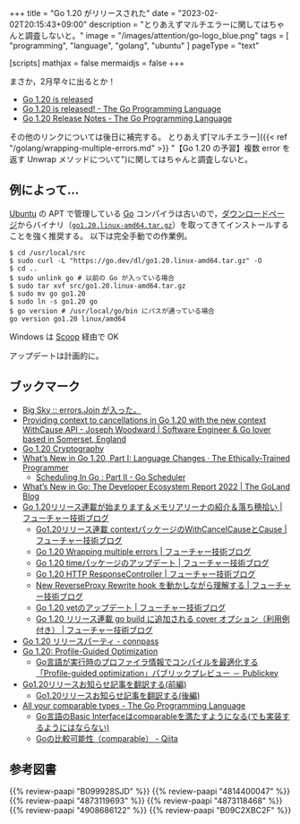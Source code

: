 +++
title = "Go 1.20 がリリースされた"
date =  "2023-02-02T20:15:43+09:00"
description = "とりあえずマルチエラーに関してはちゃんと調査しないと。"
image = "/images/attention/go-logo_blue.png"
tags  = [ "programming", "language", "golang", "ubuntu" ]
pageType = "text"

[scripts]
  mathjax = false
  mermaidjs = false
+++

まさか，2月早々に出るとか！

- [Go 1.20 is released](https://groups.google.com/g/golang-announce/c/QMK8IQALDvA)
- [Go 1.20 is released! - The Go Programming Language](https://go.dev/blog/go1.20)
- [Go 1.20 Release Notes - The Go Programming Language](https://go.dev/doc/go1.20)

その他のリンクについては後日に補完する。
とりあえず[マルチエラー]({{< ref "/golang/wrapping-multiple-errors.md" >}} "【Go 1.20 の予習】複数 error を返す Unwrap メソッドについて")に関してはちゃんと調査しないと。

## 例によって...

[Ubuntu] の APT で管理している [Go] コンパイラは古いので，[ダウンロードページ](https://go.dev/dl/ "Downloads - go.dev")からバイナリ（[`go1.20.linux-amd64.tar.gz`](https://go.dev/dl/go1.20.linux-amd64.tar.gz)）を取ってきてインストールすることを強く推奨する。
以下は完全手動での作業例。

```text
$ cd /usr/local/src
$ sudo curl -L "https://go.dev/dl/go1.20.linux-amd64.tar.gz" -O
$ cd ..
$ sudo unlink go # 以前の Go が入っている場合
$ sudo tar xvf src/go1.20.linux-amd64.tar.gz
$ sudo mv go go1.20
$ sudo ln -s go1.20 go
$ go version # /usr/local/go/bin にパスが通っている場合
go version go1.20 linux/amd64
```

Windows は [Scoop] 経由で OK

アップデートは計画的に。

## ブックマーク

- [Big Sky :: errors.Join が入った。](https://mattn.kaoriya.net/software/lang/go/20221001015441.htm)
- [Providing context to cancellations in Go 1.20 with the new context WithCause API - Joseph Woodward | Software Engineer & Go lover based in Somerset, England](https://josephwoodward.co.uk/2023/01/context-cancellation-cause-with-cancel-cause)
- [Go 1.20 Cryptography](https://words.filippo.io/dispatches/go-1-20-cryptography/)
- [What’s New in Go 1.20, Part I: Language Changes · The Ethically-Trained Programmer](https://blog.carlmjohnson.net/post/2023/golang-120-language-changes/)
  - [Scheduling In Go : Part II - Go Scheduler](https://www.ardanlabs.com/blog/2018/08/scheduling-in-go-part2.html)
- [What’s New in Go: The Developer Ecosystem Report 2022 | The GoLand Blog](https://blog.jetbrains.com/go/2023/01/17/what-s-new-in-go-the-developer-ecosystem-report-2022/)
- [Go 1.20リリース連載が始まります＆メモリアリーナの紹介＆落ち穂拾い | フューチャー技術ブログ](https://future-architect.github.io/articles/20230123a/)
  - [Go1.20リリース連載 contextパッケージのWithCancelCauseとCause | フューチャー技術ブログ](https://future-architect.github.io/articles/20230125a/)
  - [Go 1.20 Wrapping multiple errors | フューチャー技術ブログ](https://future-architect.github.io/articles/20230126a/)
  - [Go 1.20 timeパッケージのアップデート | フューチャー技術ブログ](https://future-architect.github.io/articles/20230127a/)
  - [Go 1.20 HTTP ResponseController | フューチャー技術ブログ](https://future-architect.github.io/articles/20230128a/)
  - [New ReverseProxy Rewrite hook を動かしながら理解する | フューチャー技術ブログ](https://future-architect.github.io/articles/20230131a/)
  - [Go 1.20 vetのアップデート | フューチャー技術ブログ](https://future-architect.github.io/articles/20230202a/)
  - [Go 1.20 リリース連載 go build に追加される cover オプション（利用例付き） | フューチャー技術ブログ](https://future-architect.github.io/articles/20230203a/)
- [Go 1.20 リリースパーティ - connpass](https://gocon.connpass.com/event/273096/)
- [Go 1.20: Profile-Guided Optimization](https://zenn.dev/mjhd/articles/a09cb5905b7848)
  - [Go言語が実行時のプロファイラ情報でコンパイルを最適化する「Profile-guided optimization」パブリックプレビュー － Publickey](https://www.publickey1.jp/blog/23/goprofile-guided_optimization.html)
- [Go1.20リリースお知らせ記事を翻訳する(前編)](https://zenn.dev/nii/articles/read-go-1-20-release-article)
  - [Go1.20リリースお知らせ記事を翻訳する(後編)](https://zenn.dev/nii/articles/read-go-1-20-release-article2)
- [All your comparable types - The Go Programming Language](https://go.dev/blog/comparable)
  - [Go言語のBasic Interfaceはcomparableを満たすようになる(でも実装するようにはならない)](https://zenn.dev/nobishii/articles/basic-interface-is-comparable)
  - [Goの比較可能性（comparable） - Qiita](https://qiita.com/tenntenn/items/e15cc0c54b3bbfddb04e)

[Go]: https://go.dev/
[Ubuntu]: https://www.ubuntu.com/ "The leading operating system for PCs, IoT devices, servers and the cloud | Ubuntu"
[Scoop]: https://scoop.sh/

## 参考図書

{{% review-paapi "B099928SJD" %}} <!-- プログラミング言語Go -->
{{% review-paapi "4814400047" %}} <!-- 初めてのGo言語 -->
{{% review-paapi "4873119693" %}} <!-- 実用 Go 言語 -->
{{% review-paapi "4873118468" %}} <!-- Go言語による並行処理 -->
{{% review-paapi "4908686122" %}} <!-- Goならわかるシステムプログラミング 第2版 -->
{{% review-paapi "B09C2XBC2F" %}} <!-- Golang Tシャツ -->
